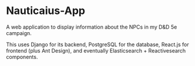 # Nauticaius-App
A web application to display information about the NPCs in my D&D 5e campaign.

This uses Django for its backend, PostgreSQL for the database, React.js for frontend (plus Ant Design), and eventually Elasticsearch + Reactivesearch components.
